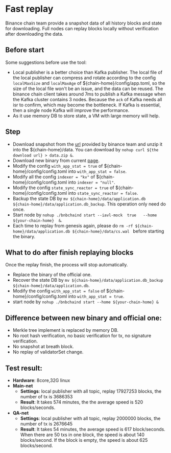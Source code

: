 # Fast replay

Binance chain team provide a snapshot data of all history blocks and state for downloading. Full nodes can replay blocks locally without verification after downloading the data.

## Before start
Some suggestions before use the tool:
- Local publisher is a better choice than Kafka publisher. The local file of the local publisher can compress and rotate according to the config  `localMaxSize` and `localMaxAge` of ${chain-home}/config/app.toml, so the size of the local file won't be an issue, and the data can be reused. The binance chain client takes around 7ms to publish a Kafka message when the Kafka cluster contains 3 nodes. Because the `ack` of Kafka needs all isr to confirm, which may become the bottleneck. If Kafka is essential, then a single node Kafka will improve the performance.
- As it use memory DB to store state, a VM with large memory will help.

## Step
- Download snapshot from the [url](https://s3.ap-northeast-1.amazonaws.com/dex-bin.bnbstatic.com/chain-analisis-download-data/server-bnbchaind-disaster-node-gaiad-data.zip?AWSAccessKeyId=ASIAYINE6SBQKG4SGLJW&Expires=1609247337&x-amz-security-token=IQoJb3JpZ2luX2VjEIX%2F%2F%2F%2F%2F%2F%2F%2F%2F%2FwEaDmFwLW5vcnRoZWFzdC0xIkYwRAIgU3v5TNgme1kRb%2FWhNRtQXPTepaCUVy2GIdh9ZUpQjOECIBvzF3RU2u9mnrbagEHKdSXlkcYkTuFczbYI8sRCJgtCKr4DCF4QARoMNTY3ODE4NDg5OTUyIgwOqmbmpA0dKZpX12UqmwMKGTuT%2FUcAdFdRyz4gifUh2aBbePT%2F7ubPkygZ7pMpYGJrqd90ZQjpkZaSqVTKnUrKNt7kvElij1HTakf8nyo9yLmJzNu2y6d%2FNLdGaOHZ3ie14mMs9XRwXr%2BhhjZKSUQ4zA1lgU%2FxiZDIzKS%2BSQu5JeKZGqtkCUrqJZpluuB2fvvlQw5PhNMtL%2FM0qzQbvNootsFTQ7gLFzopRODGmPDFyfoh17nF0If7wb9O0KPi24W45llzrpEfPi2vTyUHUgBHxlDDiUWYSxuFQhP1%2BfjLGHC4jR3H6WCXgq1ASYsLxP08EGpOLtwcPh%2F%2FTXXGbKYvHWwvE9mb3nyB2RFa12KvG2nZU2Agi1h%2FT0sOtW3T7fRl0Cc2jNTlK4iNPEzm%2FQT6T3gCTNLLS7ohatA6xtg25QcKL2t8%2FfAF7uwCqdiXE%2BYVwwRyWH1kbu96DBF%2FaAh6BzXTH34FiepbG96vj1NSs82ydXYVaiCmO4oB5%2FigCaDGNhXabytcFyt2PaVgTUzIatJ2tzGkhX7qeFrr448jgad%2BBmQFliiDP38w38P%2B8gU67AGj58AcvD0IOb%2BSZjmbZ3SHGuG70DgsslPpjNSgfUm3zRtM1GLZT4Nx%2BSTL8XLk%2FWILL18Ll7WGEDt8GfTPwrVqP8v6l3ghumzfJ9Yibe%2FQfMO7%2BGdV1YC7LAiM9nOFpX6YdoIpmkY3XYRdniPV3cfSC%2BmEl9eyCwyTiWpuTZRguvNc05DubICthjrF1OYUmYfNz4pgEgc3fFWx9%2BiForS3tF6nj0LUxFKoh7NcPVkhs%2Betggc857S1tMATTkCcbjFGe65G79jLr1IDM%2Bs3C5%2BA2%2FQn0oDXKcWH0Txu38Yc3ssyBTNRSbi0ptD1PQ%3D%3D&Signature=WXJncbFSanMijSs0vn2ae1qJ9Lc%3D) provided by binance team and unzip it into the ${chain-home}/data. You can download by `nohup curl ${the download url} > data.zip &`.  
- Download new binary from current [page](https://github.com/binance-chain/node-binary/blob/quicksync/quicksync/bnbchaind). 
- Modify the config `with_app_stat = true` of ${chain-home}/config/config.toml into `with_app_stat = false`.
- Modify all the config `indexer = "kv"` of ${chain-home}/config/config.toml into `indexer = "null"`. 
- Modify the config `state_sync_reactor = true` of ${chain-home}/config/config.toml into `state_sync_reactor = false`.
- Backup the state DB by `mv ${chain-home}/data/application.db ${chain-home}/data/application.db_backup`. This operation only need do once.
- Start node by `nohup ./bnbchaind start --iavl-mock  true   --home ${your-chain-home}  &`.  
- Each time to replay from genesis again, please do `rm -rf ${chain-home}/data/application.db ${chain-home}/data/cs.wal ` before starting the binary.

## What to do after finish replaying blocks 
Once the replay finish, the process will stop automatically.

- Replace the binary of the official one.
- Recover the state DB by `mv ${chain-home}/data/application.db_backup ${chain-home}/data/application.db`. 
- Modify the config `with_app_stat = false` of ${chain-home}/config/config.toml into `with_app_stat = true`.
- start node by `nohup ./bnbchaind start --home ${your-chain-home} &`


## Difference between new binary and official one:
- Merkle tree implement is replaced by memory DB.
- No root hash verification, no basic verification for tx, no signature verification.
- No snapshot at breath block.
- No replay of validatorSet change.

## Test result:
- **Hardware**: 8core,32G linux
- **Main-net**
    - **Settings**: local publisher with all topic, replay 17927253 blocks, the number of tx is 3686353
    - **Result**: It takes 574 minutes, the the average speed is 520 blocks/seconds.  
- **QA-net**
  - **Settings**: local publisher with all topic, replay 2000000 blocks, the number of tx is 2676645
  - **Result**: It takes 54 minutes, the average speed is 617 block/seconds. When there are 50 txs in one block, the speed is about 140 blocks/second. If the block is empty, the speed is about 625 blocks/second.




